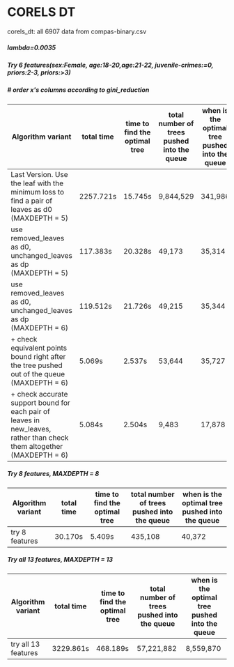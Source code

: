 # CORELS DT

corels_dt:
all 6907 data from compas-binary.csv

##### lambda=0.0035

##### Try 6 features(sex:Female, age:18-20,age:21-22, juvenile-crimes:=0, priors:2-3, priors:>3)

##### # order x's columns according to gini_reduction
Algorithm variant | total time | time to find the optimal tree | total number of trees pushed into the queue | when is the optimal tree pushed into the queue
  ------------- | ------------- | ------------- | -------------  | -------------
Last Version. Use the leaf with the minimum loss to find a pair of leaves as d0 (MAXDEPTH = 5) | 2257.721s | 15.745s | 9,844,529 | 341,986
use removed_leaves as d0, unchanged_leaves as dp (MAXDEPTH = 5) | 117.383s | 20.328s | 49,173 | 35,314
use removed_leaves as d0, unchanged_leaves as dp (MAXDEPTH = 6) | 119.512s | 21.726s | 49,215 | 35,344
+ check equivalent points bound right after the tree pushed out of the queue (MAXDEPTH = 6) | 5.069s | 2.537s | 53,644 | 35,727
+ check accurate support bound for each pair of leaves in new_leaves, rather than check them altogether (MAXDEPTH = 6) | 5.084s | 2.504s | 9,483 | 17,878

##### Try 8 features, MAXDEPTH = 8

Algorithm variant | total time | time to find the optimal tree | total number of trees pushed into the queue | when is the optimal tree pushed into the queue
  ------------- | ------------- | ------------- | -------------  | -------------
try 8 features | 30.170s | 5.409s | 435,108 | 40,372

##### Try all 13 features, MAXDEPTH = 13

Algorithm variant | total time | time to find the optimal tree | total number of trees pushed into the queue | when is the optimal tree pushed into the queue
  ------------- | ------------- | ------------- | -------------  | -------------
try all 13 features | 3229.861s | 468.189s | 57,221,882 | 8,559,870